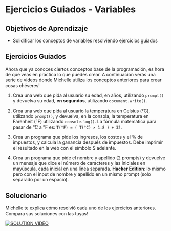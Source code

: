 # Ejercicios Guiados - Variables
## Objetivos de Aprendizaje
- Solidificar los conceptos de variables resolviendo ejercicios guiados

## Ejercicios Guiados
Ahora que ya conoces ciertos conceptos base de la programación, es hora de que veas en práctica lo que puedes crear. A continuación verás una serie de videos donde Michelle utiliza los conceptos anteriores para crear cosas chéveres!

1. Crea una web que pida al usuario su edad, en años, utilizando `prompt()` y devuelva su edad, **en segundos**, utilizando `document.write()`.

2. Crea una web que pida al usuario la temperatura en Celsius (°C), utilizando `prompt()`, y devuelva, en la consola, la temperatura en Farenheit (°F) utilizando `console.log()`. La fórmula matemática para pasar de °C a °F es: `T(°F) = ( T(°C) × 1.8 ) + 32`.

3. Crea un programa que pide los ingresos, los costos y el % de impuestos, y calcula la ganancia después de impuestos. Debe imprimir el resultado en la web con el símbolo $ adelante.

4. Crea un programa que pide el nombre y apellido (2 prompts) y devuelve un mensaje que dice el número de caracteres y las iniciales en mayúscula, cada inicial en una línea separada. **Hacker Edition**: lo mismo pero con el input de nombre y apellido en un mismo prompt (solo separado por un espacio).

## Solucionario
Michelle te explica cómo resolvió cada uno de los ejercicios anteriores. Compara sus soluciones con las tuyas!

[![SOLUTION VIDEO](https://www.youtube.com/embed/_QTag-SbZ0o)](https://www.youtube.com/embed/_QTag-SbZ0o)
